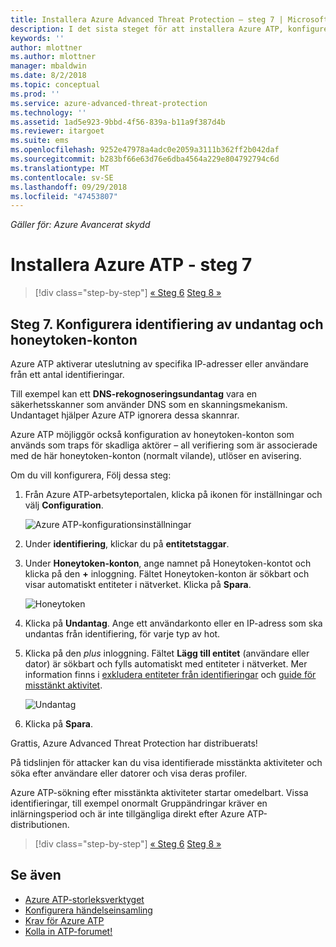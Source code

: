 ```yaml
---
title: Installera Azure Advanced Threat Protection – steg 7 | Microsoft Docs
description: I det sista steget för att installera Azure ATP, konfigurerar du Honeytoken-användare.
keywords: ''
author: mlottner
ms.author: mlottner
manager: mbaldwin
ms.date: 8/2/2018
ms.topic: conceptual
ms.prod: ''
ms.service: azure-advanced-threat-protection
ms.technology: ''
ms.assetid: 1ad5e923-9bbd-4f56-839a-b11a9f387d4b
ms.reviewer: itargoet
ms.suite: ems
ms.openlocfilehash: 9252e47978a4adc0e2059a3111b362ff2b042daf
ms.sourcegitcommit: b283bf66e63d76e6dba4564a229e804792794c6d
ms.translationtype: MT
ms.contentlocale: sv-SE
ms.lasthandoff: 09/29/2018
ms.locfileid: "47453807"
---
```

*Gäller för: Azure Avancerat skydd*



# <a name="install-azure-atp---step-7"></a>Installera Azure ATP - steg 7

> [!div class="step-by-step"]
> [« Steg 6](install-atp-step6-vpn.md)
> [Steg 8 »](install-atp-step8-samr.md)

## <a name="step-7-configure-detection-exclusions-and-honeytoken-accounts"></a>Steg 7. Konfigurera identifiering av undantag och honeytoken-konton

Azure ATP aktiverar uteslutning av specifika IP-adresser eller användare från ett antal identifieringar. 

Till exempel kan ett **DNS-rekognoseringsundantag** vara en säkerhetsskanner som använder DNS som en skanningsmekanism. Undantaget hjälper Azure ATP ignorera dessa skannrar.  

Azure ATP möjliggör också konfiguration av honeytoken-konton som används som traps för skadliga aktörer – all verifiering som är associerade med de här honeytoken-konton (normalt vilande), utlöser en avisering.

Om du vill konfigurera, Följ dessa steg:

1.  Från Azure ATP-arbetsyteportalen, klicka på ikonen för inställningar och välj **Configuration**.

    ![Azure ATP-konfigurationsinställningar](media/atp-config-menu.png)

2.  Under **identifiering**, klickar du på **entitetstaggar**.

3. Under **Honeytoken-konton**, ange namnet på Honeytoken-kontot och klicka på den **+** inloggning. Fältet Honeytoken-konton är sökbart och visar automatiskt entiteter i nätverket. Klicka på **Spara**.

   ![Honeytoken](media/honeytoken-sensitive.png)

4. Klicka på **Undantag**. Ange ett användarkonto eller en IP-adress som ska undantas från identifiering, för varje typ av hot. 
5. Klicka på den *plus* inloggning. Fältet **Lägg till entitet** (användare eller dator) är sökbart och fylls automatiskt med entiteter i nätverket. Mer information finns i [exkludera entiteter från identifieringar](excluding-entities-from-detections.md) och [guide för misstänkt aktivitet](suspicious-activity-guide.md).

   ![Undantag](media/exclusions.png)

6.  Klicka på **Spara**.


Grattis, Azure Advanced Threat Protection har distribuerats!

På tidslinjen för attacker kan du visa identifierade misstänkta aktiviteter och söka efter användare eller datorer och visa deras profiler.

Azure ATP-sökning efter misstänkta aktiviteter startar omedelbart. Vissa identifieringar, till exempel onormalt Gruppändringar kräver en inlärningsperiod och är inte tillgängliga direkt efter Azure ATP-distributionen.



> [!div class="step-by-step"]
> [« Steg 6](install-atp-step6-vpn.md)
> [Steg 8 »](install-atp-step8-samr.md)

## <a name="see-also"></a>Se även
- [Azure ATP-storleksverktyget](http://aka.ms/aatpsizingtool)
- [Konfigurera händelseinsamling](configure-event-collection.md)
- [Krav för Azure ATP](atp-prerequisites.md)
- [Kolla in ATP-forumet!](https://aka.ms/azureatpcommunity)
